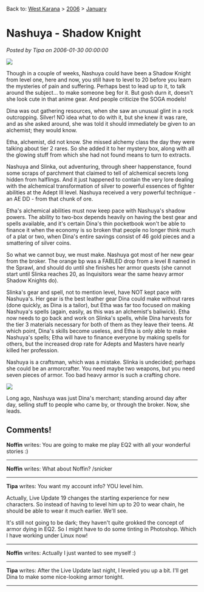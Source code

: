 Back to: [West Karana](/posts/westkarana.md) > [2006](/posts/2006/westkarana.md) > [January](./westkarana.md)
# Nashuya - Shadow Knight

*Posted by Tipa on 2006-01-30 00:00:00*

![](../../../images/nash20.jpg)

Though in a couple of weeks, Nashuya could have been a Shadow Knight from level one, here and now, you still have to level to 20 before you learn the mysteries of pain and suffering. Perhaps best to lead up to it, to talk around the subject... to make someone beg for it. But gosh durn it, doesn't she look cute in that anime gear. And people criticize the SOGA models!

Dina was out gathering resources, when she saw an unusual glint in a rock outcropping. Silver! NO idea what to do with it, but she knew it was rare, and as she asked around, she was told it should immediately be given to an alchemist; they would know.

Etha, alchemist, did not know. She missed alchemy class the day they were talking about tier 2 rares. So she added it to her mystery box, along with all the glowing stuff from which she had not found means to turn to extracts.

Nashuya and Slinka, out adventuring, through sheer happenstance, found some scraps of parchment that claimed to tell of alchemical secrets long hidden from halflings. And it just happened to contain the very lore dealing with the alchemical transformation of silver to powerful essences of fighter abilities at the Adept III level. Nashuya received a very powerful technique - an AE DD - from that chunk of ore.

Etha's alchemical abilities must now keep pace with Nashuya's shadow powers. The ability to two-box depends heavily on having the best gear and spells available, and it's certain Dina's thin pocketbook won't be able to finance it when the economy is so broken that people no longer think much of a plat or two, when Dina's entire savings consist of 46 gold pieces and a smattering of silver coins.

So what we cannot buy, we must make. Nashuya got most of her new gear from the broker. The orange bp was a FABLED drop from a level 8 named in the Sprawl, and should do until she finishes her armor quests (she cannot start until Slinka reaches 20, as Inquisitors wear the same heavy armor Shadow Knights do).

Slinka's gear and spell, not to mention level, have NOT kept pace with Nashuya's. Her gear is the best leather gear Dina could make without rares (done quickly, as Dina is a tailor), but Etha was far too focused on making Nashuya's spells (again, easily, as this was an alchemist's baliwick). Etha now needs to go back and work on Slinka's spells, while Dina harvests for the tier 3 materials necessary for both of them as they leave their teens. At which point, Dina's skills become useless, and Etha is only able to make Nashuya's spells; Etha will have to finance everyone by making spells for others, but the increased drop rate for Adepts and Masters have nearly killed her profession.

Nashuya is a craftsman, which was a mistake. Slinka is undecided; perhaps she could be an armorcrafter. You need maybe two weapons, but you need seven pieces of armor. Too bad heavy armor is such a crafting chore.

![](../../../images/dinanash.jpg)

Long ago, Nashuya was just Dina's merchant; standing around day after day, selling stuff to people who came by, or through the broker. Now, she leads.
## Comments!

**Noffin** writes: You are going to make me play EQ2 with all your wonderful stories :)


---

**Noffin** writes: <cough> What about Noffin? <cough> /snicker


---

**Tipa** writes: You want my account info? YOU level him.

Actually, Live Update 19 changes the starting experience for new characters. So instead of having to level him up to 20 to wear chain, he should be able to wear it much earlier. We'll see.

It's still not going to be dark; they haven't quite grokked the concept of armor dying in EQ2. So I might have to do some tinting in Photoshop. Which I have working under Linux now!



---

**Noffin** writes: Actually I just wanted to see myself :)


---

**Tipa** writes: After the Live Update last night, I leveled you up a bit. I'll get Dina to make some nice-looking armor tonight.



---

